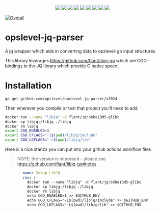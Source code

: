 <p align="center">
    <a href="https://github.com/OpsLevel/opslevel-jq-parser/blob/main/LICENSE" alt="License">
        <img src="https://img.shields.io/github/license/OpsLevel/opslevel-jq-parser.svg" /></a>
    <a href="https://go.dev" alt="Made With Go">
        <img src="https://img.shields.io/github/go-mod/go-version/OpsLevel/opslevel-jq-parser" /></a>
    <a href="https://GitHub.com/OpsLevel/opslevel-jq-parser/releases/" alt="Release">
        <img src="https://img.shields.io/github/v/release/OpsLevel/opslevel-jq-parser?include_prereleases" /></a>
    <a href="https://GitHub.com/OpsLevel/opslevel-jq-parser/issues/" alt="Issues">
        <img src="https://img.shields.io/github/issues/OpsLevel/opslevel-jq-parser.svg" /></a>
    <a href="https://github.com/OpsLevel/opslevel-jq-parser/graphs/contributors" alt="Contributors">
        <img src="https://img.shields.io/github/contributors/OpsLevel/opslevel-jq-parser" /></a>
    <a href="https://github.com/OpsLevel/opslevel-jq-parser/pulse" alt="Activity">
        <img src="https://img.shields.io/github/commit-activity/m/OpsLevel/opslevel-jq-parser" /></a>
	<a href="https://codecov.io/gh/OpsLevel/opslevel-jq-parser">
  		<img src="https://codecov.io/gh/OpsLevel/opslevel-jq-parser/branch/main/graph/badge.svg"/></a>
    <a href="https://dependabot.com/" alt="Dependabot">
        <img src="https://badgen.net/badge/Dependabot/enabled/green?icon=dependabot" /></a>
    <a href="https://pkg.go.dev/github.com/opslevel/opslevel-jq-parser/v2024" alt="Go Reference">
        <img src="https://pkg.go.dev/badge/github.com/opslevel/opslevel.svg" /></a>
</p>

[![Overall](https://img.shields.io/endpoint?style=flat&url=https%3A%2F%2Fapp.opslevel.com%2Fapi%2Fservice_level%2FAN4c4UlHKKLbrHAlFzF4FKXpeGYnjEtC5765UYF1Exc)](https://app.opslevel.com/services/opslevel-jq-parser/maturity-report)



# opslevel-jq-parser
A jq wrapper which aids in converting data to opslevel-go input structures

This library leverages https://github.com/flant/libjq-go which are CGO bindings to the JQ library which provide C native speed

#  Installation

```bash
go get github.com/opslevel/opslevel-jq-parser/v2024
```

Then wherever you compile or test that project you'll need to add

```bash
docker run --name "libjq" -d flant/jq:b6be13d5-glibc
docker cp libjq:/libjq ./libjq 
docker rm libjq
export CGO_ENABLED=1
export CGO_CFLAGS="-I$(pwd)/libjq/include"
export CGO_LDFLAGS="-L$(pwd)/libjq/lib"
```

Here is a nice stanza you can put into your github actions workflow files

> NOTE: the version is important - please see https://github.com/flant/libjq-go#notes

```yaml
      - name: Setup LibJQ
        run: |-
          docker run --name "libjq" -d flant/jq:b6be13d5-glibc
          docker cp libjq:/libjq ./libjq 
          docker rm libjq
          echo CGO_ENABLED=1 >> $GITHUB_ENV
          echo CGO_CFLAGS="-I$(pwd)/libjq/include" >> $GITHUB_ENV
          echo CGO_LDFLAGS="-L$(pwd)/libjq/lib" >> $GITHUB_ENV
```